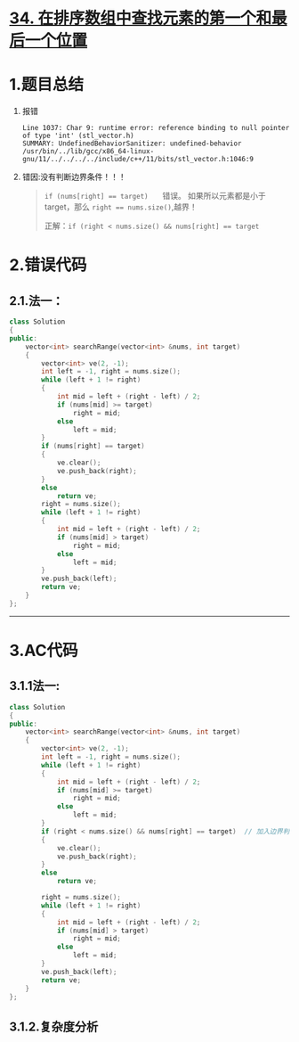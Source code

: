 # [34. 在排序数组中查找元素的第一个和最后一个位置](https://leetcode.cn/problems/find-first-and-last-position-of-element-in-sorted-array/)



# 1.题目总结

1. 报错

   ```
   Line 1037: Char 9: runtime error: reference binding to null pointer of type 'int' (stl_vector.h)
   SUMMARY: UndefinedBehaviorSanitizer: undefined-behavior /usr/bin/../lib/gcc/x86_64-linux-gnu/11/../../../../include/c++/11/bits/stl_vector.h:1046:9
   ```

2. 错因:没有判断边界条件！！！

   >  `if (nums[right] == target)   ` 错误。 如果所以元素都是小于target，那么 `right == nums.size()`,越界！
   >
   > 正解：`if (right < nums.size() && nums[right] == target`

# 2.错误代码

## 2.1.法一：

```C++
class Solution
{
public:
    vector<int> searchRange(vector<int> &nums, int target)
    {
        vector<int> ve(2, -1);
        int left = -1, right = nums.size();
        while (left + 1 != right)
        {
            int mid = left + (right - left) / 2;
            if (nums[mid] >= target)
                right = mid;
            else
                left = mid;
        }
        if (nums[right] == target)   
        {
            ve.clear();
            ve.push_back(right);
        }
        else
            return ve;
        right = nums.size();
        while (left + 1 != right)
        {
            int mid = left + (right - left) / 2;
            if (nums[mid] > target)
                right = mid;
            else
                left = mid;
        }
        ve.push_back(left);
        return ve;
    }
};
```





******************

# 3.AC代码

## 3.1.1法一:

```C++
class Solution
{
public:
    vector<int> searchRange(vector<int> &nums, int target)
    {
        vector<int> ve(2, -1);
        int left = -1, right = nums.size();
        while (left + 1 != right)
        {
            int mid = left + (right - left) / 2;
            if (nums[mid] >= target)
                right = mid;
            else
                left = mid;
        }
        if (right < nums.size() && nums[right] == target)  // 加入边界判断
        {
            ve.clear();
            ve.push_back(right);
        }
        else
            return ve;

        right = nums.size();
        while (left + 1 != right)
        {
            int mid = left + (right - left) / 2;
            if (nums[mid] > target)
                right = mid;
            else
                left = mid;
        }
        ve.push_back(left);
        return ve;
    }
};
```

## 3.1.2.复杂度分析



